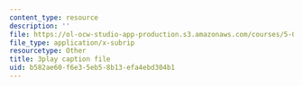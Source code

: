 ```yaml
---
content_type: resource
description: ''
file: https://ol-ocw-studio-app-production.s3.amazonaws.com/courses/5-07sc-biological-chemistry-i-fall-2013/b582ae60f6e35eb58b13efa4ebd304b1_f-bMQdul6xI.vtt
file_type: application/x-subrip
resourcetype: Other
title: 3play caption file
uid: b582ae60-f6e3-5eb5-8b13-efa4ebd304b1
---
```

